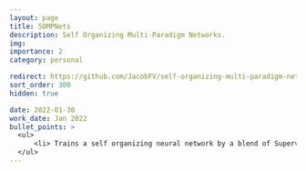 ```yaml
---
layout: page
title: SOMPNets
description: Self Organizing Multi-Paradigm Networks.
img:
importance: 2
category: personal

redirect: https://github.com/JacobFV/self-organizing-multi-paradigm-networks
sort_order: 300
hidden: true

date: 2022-01-30
work_date: Jan 2022
bullet_points: >
  <ul>
      <li> Trains a self organizing neural network by a blend of Supervised, self-supervised, unsupervised, and reinforcement learning </li>
  </ul>
---
```


